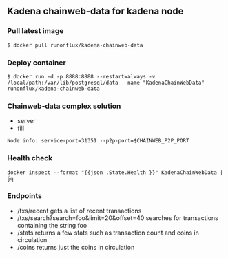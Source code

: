 ## Kadena chainweb-data for kadena node

### Pull latest image

```shell script
$ docker pull runonflux/kadena-chainweb-data
```

### Deploy container

```shell script
$ docker run -d -p 8888:8888 --restart=always -v /local/path:/var/lib/postgresql/data --name "KadenaChainWebData" runonflux/kadena-chainweb-data
```

### Chainweb-data complex solution

- server
- fill

```shell script
Node info: service-port=31351 --p2p-port=$CHAINWEB_P2P_PORT
```

### Health check

```shell script
docker inspect --format "{{json .State.Health }}" KadenaChainWebData | jq
```

### Endpoints

- /txs/recent gets a list of recent transactions
- /txs/search?search=foo&limit=20&offset=40 searches for transactions containing the string foo
- /stats returns a few stats such as transaction count and coins in circulation
- /coins returns just the coins in circulation
